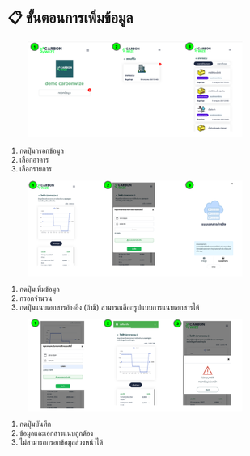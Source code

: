 # 📋 ขั้นตอนการเพิ่มข้อมูล

<figure><img src="../.gitbook/assets/image (1).png" alt=""><figcaption></figcaption></figure>

1. กดปุ่มกรอกข้อมูล
2. เลือกอาคาร
3. เลือกรายการ



<figure><img src="../.gitbook/assets/image (2).png" alt=""><figcaption></figcaption></figure>

1. กดปุ่มเพิ่มข้อมูล
2. กรอกจำนวน
3. กดปุ่มแนบเอกสารอ้างอิง (ถ้ามี) สามารถเลือกรูปแบบการแนบเอกสารได้



<figure><img src="../.gitbook/assets/image (3).png" alt=""><figcaption></figcaption></figure>

1. กดปุ่มบันทึก
2. ข้อมูลและเอกสารแนบถูกต้อง
3. ไม่สามารถกรอกข้อมูลล่วงหน้าได้
